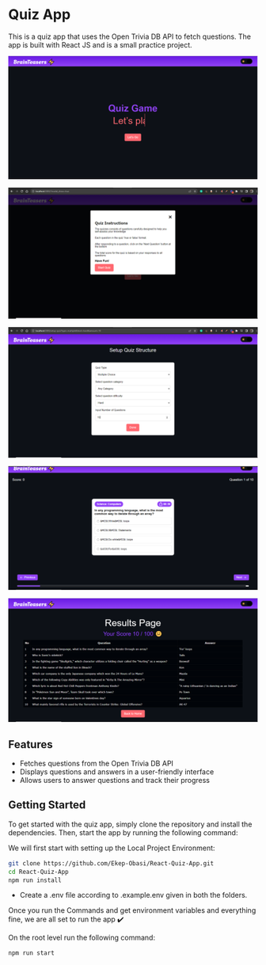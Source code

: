 # Quiz App

This is a quiz app that uses the Open Trivia DB API to fetch questions. The app is built with React JS and is a small practice project.

[![QuizApp](./assets/quiz-app-home.PNG)](https://github.com/Ekep-Obasi/React-Quiz-App)

[![QuizApp](./assets/quiz-app-instructions.PNG)](https://github.com/Ekep-Obasi/React-Quiz-App)

[![QuizApp](./assets/quiz-app-setup.PNG)](https://github.com/Ekep-Obasi/React-Quiz-App)

[![QuizApp](./assets/quiz-app-quiz-page.PNG)](https://github.com/Ekep-Obasi/React-Quiz-App)

[![QuizApp](./assets/quiz-app-results.PNG)](https://github.com/Ekep-Obasi/React-Quiz-App)


## Features

* Fetches questions from the Open Trivia DB API
* Displays questions and answers in a user-friendly interface
* Allows users to answer questions and track their progress

## Getting Started

To get started with the quiz app, simply clone the repository and install the dependencies. Then, start the app by running the following command:

We will first start with setting up the Local Project Environment:

```sh
git clone https://github.com/Ekep-Obasi/React-Quiz-App.git
cd React-Quiz-App
npm run install
```

 - Create a .env file  according to .example.env given in both the folders.

Once you run the Commands and get environment variables and everything fine, we are all set to run the app ✔️

On the root level run the following command:

```sh
npm run start
```